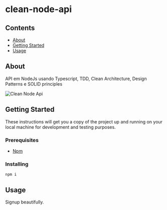 # clean-node-api

## Contents

- [About](#about)
- [Getting Started](#getting_started)
- [Usage](#usage)

## About <a name = "about"></a>

API em NodeJs usando Typescript, TDD, Clean Architecture, Design Patterns e SOLID principles

![Clean Node Api](https://user-images.githubusercontent.com/52302576/198121669-075d0e68-badd-42db-b2e0-077a440b2588.png)


## Getting Started <a name = "getting_started"></a>

These instructions will get you a copy of the project up and running on your local machine for development and testing purposes.

### Prerequisites

- [Npm](https://www.npmjs.com/)

### Installing

```
npm i
```

## Usage <a name = "usage"></a>

Signup beautifully.
